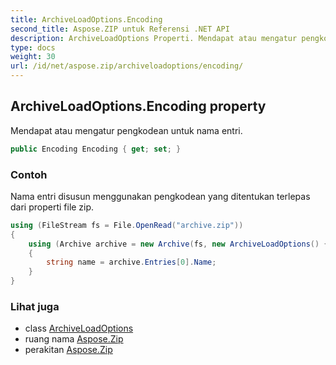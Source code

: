 ```yaml
---
title: ArchiveLoadOptions.Encoding
second_title: Aspose.ZIP untuk Referensi .NET API
description: ArchiveLoadOptions Properti. Mendapat atau mengatur pengkodean untuk nama entri.
type: docs
weight: 30
url: /id/net/aspose.zip/archiveloadoptions/encoding/
---
```

## ArchiveLoadOptions.Encoding property

Mendapat atau mengatur pengkodean untuk nama entri.

```csharp
public Encoding Encoding { get; set; }
```

### Contoh

Nama entri disusun menggunakan pengkodean yang ditentukan terlepas dari properti file zip.

```csharp
using (FileStream fs = File.OpenRead("archive.zip"))
{      
    using (Archive archive = new Archive(fs, new ArchiveLoadOptions() { Encoding = System.Text.Encoding.GetEncoding(932) }))
    {
        string name = archive.Entries[0].Name;
    }    
}
```

### Lihat juga

* class [ArchiveLoadOptions](../)
* ruang nama [Aspose.Zip](../../archiveloadoptions/)
* perakitan [Aspose.Zip](../../../)


